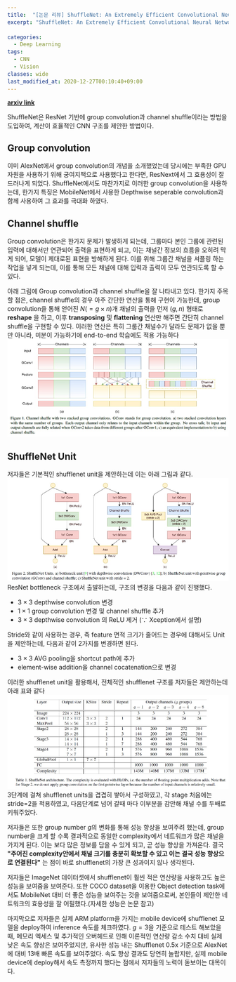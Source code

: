 ```yaml
---
title:  "[논문 리뷰] ShuffleNet: An Extremely Efficient Convolutional Neural Network for Mobile Devices"
excerpt: "ShuffleNet: An Extremely Efficient Convolutional Neural Network for Mobile Devices"

categories:
  - Deep Learning
tags:
  - CNN
  - Vision
classes: wide
last_modified_at: 2020-12-27T00:10:40+09:00
---
```


__[arxiv link](https://arxiv.org/pdf/1709.01507.pdf)__  

ShuffleNet은 ResNet 기반에 group convolution과 channel shuffle이라는 방법을 도입하여, 계산이 효율적인 CNN 구조를 제안한 방법이다. 

## Group convolution
이미 AlexNet에서 group convolution의 개념을 소개했었는데 당시에는 부족한 GPU 자원을 사용하기 위해 궁여지책으로 사용했다고 한다면, ResNext에서 그 효용성이 잘 드러나게 되었다. ShuffleNet에서도 마찬가지로 이러한 group convolution을 사용하는데, 한가지 특징은 MobileNet에서 사용한 Depthwise seperable convolution과 함께 사용하여 그 효과를 극대화 하였다.

## Channel shuffle
Group convolution은 한가지 문제가 발생하게 되는데, 그룹마다 본인 그룹에 관련된 입력에 대해서만 연관되어 출력을 표현하게 되고, 이는 채널간 정보의 흐름을 오히려 막게 되어, 모델이 제대로된 표현을 방해하게 된다. 이를 위해 
그룹간 채널을 셔플링 하는 작업을 넣게 되는데, 이를 통해 모든 채널에 대해 입력과 출력이 모두 연관되도록 할 수 있다.

아래 그림에 Group convolution과 channel shuffle을 잘 나타내고 있다. 한가지 주목할 점은, channel shuffle의 경우 아주 간단한 연산을 통해 구현이 가능한데, group convolution을 통해 얻어진 $N(=g \times n)$개 채널의 출력을 먼저 $(g, n)$ 형태로 __reshape__ 을 하고, 이후 __transposing__ 및 __flattening__ 연산만 해주면 간단히 channel shuffle을 구현할 수 있다. 이러한 연산은 특히 그룹간 채널수가 달라도 문제가 없을 뿐만 아니라, 미분이 가능하기에 end-to-end 학습에도 적용 가능하다
![shufflenet 동작 방법](/assets/images/2020-12-27-ShuffleNet/shufflenet_channel_shuffle.jpg)

## ShuffleNet Unit
저자들은 기본적인 shufflenet unit을 제안하는데 이는 아래 그림과 같다.
![shufflenet units](/assets/images/2020-12-27-ShuffleNet/shufflenet_units.jpg)
ResNet bottleneck 구조에서 출발하는데, 구조의 변경을 다음과 같이 진행했다.
- $3 \times 3$ depthwise convolution 변경
- $1 \times 1$ group convolution 변경 및 channel shuffle 추가
- $3 \times 3$ depthwise convolution 의 ReLU 제거 ($\because$ Xception에서 설명)

Stride와 같이 사용하는 경우, 즉 feature 면적 크기가 줄어드는 경우에 대해서도 Unit을 제안하는데, 다음과 같이 2가지를 변경하면 된다.
- $3 \times 3$ AVG pooling을 shortcut path에 추가
- element-wise addition을 channel cocatenation으로 변경

이러한 shufflenet unit을 활용해서, 전체적인 shufflenet 구조를 저자들은 제안하는데 아래 표와 같다
![shufflenet architecture](/assets/images/2020-12-27-ShuffleNet/shufflenet_architecture.jpg)
3단계에 걸쳐 shufflenet units을 겹겹히 쌓아서 구성하였고, 각 stage 처음에는 stride=2을 적용하였고, 다음단계로 넘어 갈때 마다 이부분을 감안해 채널 수를 두배로 키워주었다. 

저자들은 또한 group number $g$의 변화를 통해 성능 향상을 보여주려 했는데, group number을 크게 할 수록 결과적으로 동일한 complexity에서 네트워크가 많은 채널을 가지게 된다. 이는 보다 많은 정보를 담을 수 있게 되고, 곧 성능 향상을 가져온다. 결국 __"주어진 complexity안에서 채널 크기를 충분히 확보할 수 있고 이는 결국 성능 향상으로 연결된다"__ 는 점이 바로 shufflenet의 가장 큰 성과이지 않나 생각된다.

저자들은 ImageNet 데이터셋에서 shufflenet이 훨씬 적은 연산량을 사용하고도 높은 성능을 보여줌을 보여준다. 또한 COCO dataset을 이용한 Object detection task에서도 MobileNet 대비 더 좋은 성능을 보여주는 것을 보여줌으로써, 본인들이 제안한 네트워크의 효용성을 잘 어필했다.(자세한 성능은 논문 참고)

마지막으로 저자들은 실제 ARM platform을 가지는 mobile device에 shufflenet 모델을 deploy하여 inference 속도를 체크하였다. $g=3$을 기준으로 테스트 해보았을 때, 메모리 엑세스 및 추가적인 오버헤드로 인해 이론적인 연산량 감소 수치 대비 실제 낮은 속도 향상은 보여주었지만, 유사한 성능 내는 Shufflenet 0.5x 기준으로 AlexNet에 대비 13배 빠른 속도를 보여주었다. 속도 향상 결과도 당연히 놀랍지만, 실제 mobile device에 deploy해서 속도 측정까지 했다는 점에서 저자들의 노력이 돋보이는 대목이다.